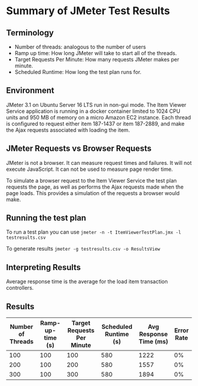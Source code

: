 # Summary of JMeter Test Results

## Terminology
- Number of threads: analogous to the number of users
- Ramp up time: How long JMeter will take to start all of the threads.
- Target Requests Per Minute: How many requests JMeter makes per minute.
- Scheduled Runtime: How long the test plan runs for.

## Environment
JMeter 3.1 on Ubuntu Server 16 LTS run in non-gui mode.
The Item Viewer Service application is running in a docker container limited to 1024 CPU units and 950 MB of memory on a micro Amazon EC2 instance.
Each thread is configured to request either item 187-1437 or item 187-2889, and make the Ajax requests associated with loading the item.

## JMeter Requests vs Browser Requests
JMeter is not a browser.
It can measure request times and failures.
It will not execute JavaScript. It can not be used to measure page render time.

To simulate a browser request to the Item Viewer Service the test plan
requests the page, as well as performs the Ajax requests made when the page loads.
This provides a simulation of the requests a browser would make.

## Running the test plan
To run a test plan you can use `jmeter -n -t ItemViewerTestPlan.jmx -l testresults.csv`

To generate results `jmeter -g testresults.csv -o ResultsView`

## Interpreting Results

Average response time is the average for the load item transaction controllers.

## Results

| Number of Threads | Ramp-up-time (s) | Target Requests Per Minute | Scheduled Runtime (s) | Avg Response Time (ms) | Error Rate |
|-------------------|------------------|----------------------------|-----------------------|------------------------|------------|
| 100               | 100              | 100                        | 580                   | 1222                   | 0%         |
| 200               | 100              | 200                        | 580                   | 1557                   | 0%         |
| 300               | 100              | 300                        | 580                   | 1894                   | 0%         |
